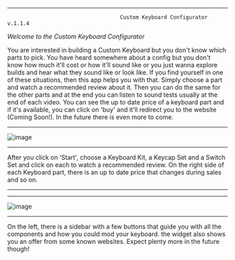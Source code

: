 
____________________________________________________________________________________________________________________________________________________________________
                                        Custom Keyboard Configurator v.1.1.4
     
                              
                                    
                                    
*Welcome to the Custom Keyboard Configurator*
                                  
You are interested in building a Custom Keyboard but you don't know which parts to pick. You have heard somewhere about a config but you don't know how much it'll cost or how it'll sound like or you just wanna explore builds and hear what they sound like or look like. If you find yourself in one of these situations, then this app helps you with that. Simply choose a part and watch a recommended review about it. Then you can do the same for the other parts and at the end you can listen to  sound tests usually at the end of each video. You can see the up to date price of a keyboard part and if it's available, you can click on 'buy' and it'll redirect you to the website (Coming Soon!). In the future there is even more to come.
____________________________________________________________________________________________________________________________________________________________________

![image](https://user-images.githubusercontent.com/120993360/231317717-70d0b5d8-708d-4ec2-9fd9-6765b66a578d.png)
____________________________________________________________________________________________________________________________________________________________________

After you click on 'Start', choose a Keyboard Kit, a Keycap Set and a Switch Set and click on each to watch a recommended review. On the right side of each Keyboard part, there is an up to date price that changes during sales and so on. 
____________________________________________________________________________________________________________________________________________________________________
____________________________________________________________________________________________________________________________________________________________________
![image](https://user-images.githubusercontent.com/120993360/230744422-d7040860-c377-4e54-8a5e-d52e405d60da.png)
____________________________________________________________________________________________________________________________________________________________________ 
On the left, there is a sidebar with a few buttons that guide you with all the components and how you could mod your keyboard. the widget also shows you an offer from some known websites. Expect plenty more in the future though!
